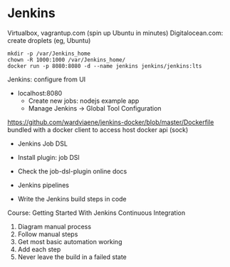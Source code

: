 # Jenkins
Virtualbox, vagrantup.com (spin up Ubuntu in minutes)
Digitalocean.com: create droplets (eg, Ubuntu)

```shell script
mkdir -p /var/Jenkins_home
chown -R 1000:1000 /var/Jenkins_home/
docker run -p 8080:8080 -d --name jenkins jenkins/jenkins:lts
```

Jenkins: configure from UI

- localhost:8080
    - Create new jobs: nodejs example app
    - Manage Jenkins -> Global Tool Configuration

https://github.com/wardviaene/jenkins-docker/blob/master/Dockerfile
bundled with a docker client to access host docker api (sock)

- Jenkins Job DSL
- Install plugin: job DSl 
- Check the job-dsl-plugin online docs

- Jenkins pipelines
- Write the Jenkins build steps in code


Course: Getting Started With Jenkins Continuous Integration
1. Diagram manual process
2. Follow manual steps
3. Get most basic automation working
4. Add each step
5. Never leave the build in a failed state
